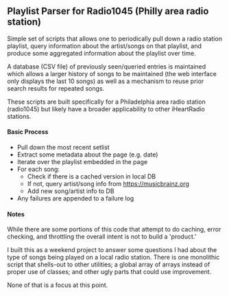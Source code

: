 ## Playlist Parser for Radio1045 (Philly area radio station)

Simple set of scripts that allows one to periodically pull down a radio station playlist, query information about the artist/songs on that playlist, and produce some aggregated information about the playlist over time.

A database (CSV file) of previously seen/queried entries is maintained which allows a larger history of songs to be maintained (the web interface only displays the last 10 songs) as well as a mechanism to reuse prior search results for repeated songs.

These scripts are built specifically for a Philadelphia area radio station (radio1045) but likely have a broader applicability to other iHeartRadio stations. 


#### Basic Process

- Pull down the most recent setlist
- Extract some metadata about the page (e.g. date)
- Iterate over the playlist embedded in the page
- For each song:
  - Check if there is a cached version in local DB
  - If not, query artist/song info from https://musicbrainz.org
  - Add new song/artist info to DB
- Any failures are appended to a failure log


#### Notes

While there are some portions of this code that attempt to do caching, error checking, and throttling the overall intent is not to build a 'product.' 

I built this as a weekend project to answer some questions I had about the type of songs being played on a local radio station. There is one monolithic script that shells-out to other utilities; a global array of arrays instead of proper use of classes; and other ugly parts that could use improvement. 

None of that is a focus at this point.

